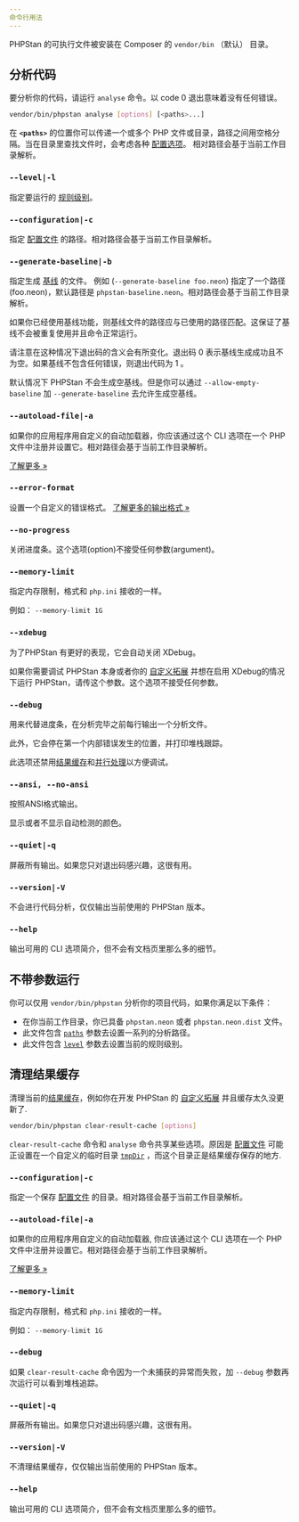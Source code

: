 ```yaml
---
命令行用法
---
```


PHPStan 的可执行文件被安装在 Composer 的 `vendor/bin` （默认） 目录。

分析代码
--------------

要分析你的代码，请运行 `analyse` 命令。以 code 0 退出意味着没有任何错误。

```bash
vendor/bin/phpstan analyse [options] [<paths>...]
```

在 **`<paths>`** 的位置你可以传递一个或多个 PHP 文件或目录，路径之间用空格分隔。当在目录里查找文件时，会考虑各种 [配置选项](https://phpstan.org/config-reference#analysed-files)。 相对路径会基于当前工作目录解析。

### `--level|-l`

指定要运行的 [规则级别](/用户指南/03.规则级别.md)。

### `--configuration|-c`

指定 [配置文件](https://phpstan.org/config-reference) 的路径。相对路径会基于当前工作目录解析。

### `--generate-baseline|-b`

指定生成 [基线](/用户指南/04.基线.md) 的文件。 例如 (`--generate-baseline foo.neon`) 指定了一个路径 (foo.neon)，默认路径是 `phpstan-baseline.neon`。相对路径会基于当前工作目录解析。

如果你已经使用基线功能，则基线文件的路径应与已使用的路径匹配。这保证了基线不会被重复使用并且命令正常运行。

请注意在这种情况下退出码的含义会有所变化。退出码 0 表示基线生成成功且不为空。如果基线不包含任何错误，则退出代码为 1 。

默认情况下 PHPStan 不会生成空基线。但是你可以通过 `--allow-empty-baseline` 加 `--generate-baseline` 去允许生成空基线。

### `--autoload-file|-a`

如果你的应用程序用自定义的自动加载器，你应该通过这个 CLI 选项在一个 PHP 文件中注册并设置它。相对路径会基于当前工作目录解析。

[了解更多 »](/用户指南/05.定位符号.md)

### `--error-format`

设置一个自定义的错误格式。 [了解更多的输出格式 »](/用户指南/06.输出格式.md)

### `--no-progress`

关闭进度条。这个选项(option)不接受任何参数(argument)。

### `--memory-limit`

指定内存限制，格式和 `php.ini` 接收的一样。

例如： `--memory-limit 1G`

### `--xdebug`

为了PHPStan 有更好的表现，它会自动关闭 XDebug。

如果你需要调试 PHPStan 本身或者你的 [自定义拓展](https://phpstan.org/developing-extensions/extension-types) 并想在启用 XDebug的情况下运行 PHPStan，请传这个参数。这个选项不接受任何参数。

### `--debug`

用来代替进度条，在分析完毕之前每行输出一个分析文件。

此外，它会停在第一个内部错误发生的位置，并打印堆栈跟踪。

此选项还禁用[结果缓存](/用户指南/10.结果缓存.md)和[并行处理](https://phpstan.org/config-reference#parallel-processing)以方便调试。

### `--ansi, --no-ansi`

按照ANSI格式输出。

显示或者不显示自动检测的颜色。

### `--quiet|-q`

屏蔽所有输出。如果您只对退出码感兴趣，这很有用。

### `--version|-V`

不会进行代码分析，仅仅输出当前使用的 PHPStan 版本。

### `--help`

输出可用的 CLI 选项简介，但不会有文档页里那么多的细节。

不带参数运行
--------------

你可以仅用 `vendor/bin/phpstan` 分析你的项目代码，如果你满足以下条件：

* 在你当前工作目录，你已具备 `phpstan.neon` 或者 `phpstan.neon.dist` 文件。
* 此文件包含 [`paths`](https://phpstan.org/config-reference#analysed-files) 参数去设置一系列的分析路径。
* 此文件包含 [`level`](https://phpstan.org/config-reference#rule-level) 参数去设置当前的规则级别。


清理结果缓存
--------------

清理当前的[结果缓存](/用户指南/10.结果缓存.md)，例如你在开发 PHPStan 的 [自定义拓展](https://phpstan.org/developing-extensions/extension-types) 并且缓存太久没更新了.

```bash
vendor/bin/phpstan clear-result-cache [options]
```

`clear-result-cache` 命令和 `analyse` 命令共享某些选项。原因是 [配置文件](https://phpstan.org/config-reference) 可能正设置在一个自定义的临时目录 [`tmpDir`](https://phpstan.org/config-reference#caching) ，而这个目录正是结果缓存保存的地方.

### `--configuration|-c`

指定一个保存 [配置文件](https://phpstan.org/config-reference) 的目录。相对路径会基于当前工作目录解析。

### `--autoload-file|-a`

如果你的应用程序用自定义的自动加载器, 你应该通过这个 CLI 选项在一个 PHP 文件中注册并设置它。相对路径会基于当前工作目录解析。

[了解更多 »](/用户指南/05.定位符号.md)

### `--memory-limit`

指定内存限制，格式和 `php.ini` 接收的一样。

例如： `--memory-limit 1G`

### `--debug`

如果 `clear-result-cache` 命令因为一个未捕获的异常而失败，加 `--debug` 参数再次运行可以看到堆栈追踪。

### `--quiet|-q`

屏蔽所有输出。如果您只对退出码感兴趣，这很有用。

### `--version|-V`

不清理结果缓存，仅仅输出当前使用的 PHPStan 版本。

### `--help`

输出可用的 CLI 选项简介，但不会有文档页里那么多的细节。
